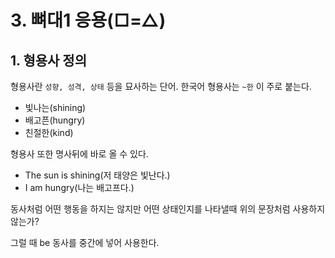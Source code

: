 # 3. 뼈대1 응용(□=△)

## 1. 형용사 정의

형용사란 `성향, 성격, 상태` 등을 묘사하는 단어. 한국어 형용사는 `~한` 이 주로 붙는다.

* 빛나는(shining)
* 배고픈(hungry)
* 친절한(kind)

형용사 또한 명사뒤에 바로 올 수 있다.

* The sun is shining(저 태양은 빛난다.)
* I am hungry(나는 배고프다.)

동사처럼 어떤 행동을 하지는 않지만 어떤 상태인지를 나타낼때 위의 문장처럼 사용하지 않는가?

그럴 때 be 동사를 중간에 넣어 사용한다.
